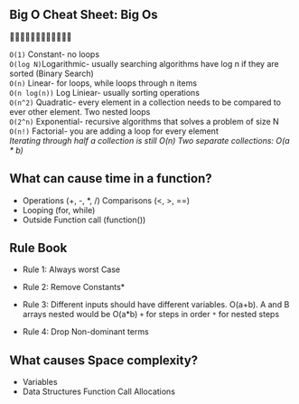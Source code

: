 ## **Big O Cheat Sheet: Big Os**
:rocket::rocket::rocket::rocket::rocket::rocket::rocket::rocket::rocket::rocket::rocket::rocket:

`O(1)` Constant- no loops
</br>
`O(log N)`Logarithmic- usually searching algorithms have log n if they are sorted (Binary Search)
</br>
`O(n)` Linear- for loops, while loops through n items
</br>
`O(n log(n))` Log Liniear- usually sorting operations
</br>
`O(n^2)` Quadratic- every element in a collection needs to be compared to ever other element. Two nested loops
</br>
`O(2^n)` Exponential- recursive algorithms that solves a problem of size N
</br>
`O(n!)` Factorial- you are adding a loop for every element
</br>
_Iterating through half a collection is still O(n) Two separate collections: O(a * b)_


## **What can cause time in a function?**

* Operations (+, -, *, /) Comparisons (<, >, ==)
* Looping (for, while)
* Outside Function call (function())


## **Rule Book**

* Rule 1: Always worst Case

* Rule 2: Remove Constants*
* Rule 3: Different inputs should have different variables. O(a+b). A and B arrays nested would be O(a*b)
`+` for steps in order
`*` for nested steps
 * Rule 4: Drop Non-dominant terms


## **What causes Space complexity?**

* Variables
* Data Structures Function Call Allocations